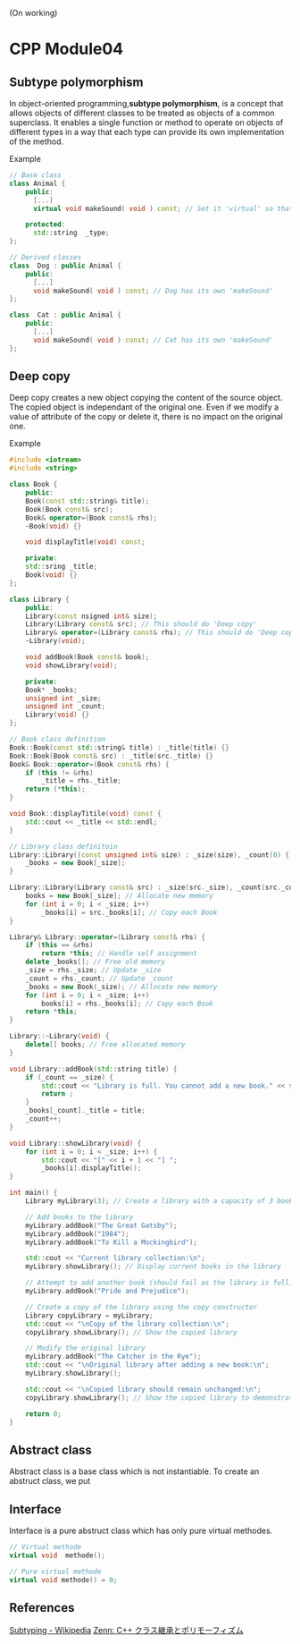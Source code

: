 (On working)
# CPP Module04

## Subtype polymorphism 
In object-oriented programming,__subtype polymorphism__, is a concept that allows objects of different classes to be treated as objects of a common superclass. It enables a single function or method to operate on objects of different types in a way that each type can provide its own implementation of the method.  
  
Example
```cpp
// Base class
class Animal {
    public:
      [...]
      virtual void makeSound( void ) const; // Set it 'virtual' so that dirived classes can override the function.

    protected:
      std::string  _type;
};

// Derived classes
class  Dog : public Animal {
    public:
      [...]
      void makeSound( void ) const; // Dog has its own 'makeSound'
};

class  Cat : public Animal {
    public:
      [...]
      void makeSound( void ) const; // Cat has its own 'makeSound'
};
```

## Deep copy
Deep copy creates a new object copying the content of the source object.  
The copied object is independant of the original one. Even if we modify a value of attribute of the copy or delete it, there is no impact on the original one.  
  
Example
```cpp
#include <iotream>
#include <string>

class Book {
    public:
	Book(const std::string& title);
	Book(Book const& src);
	Book& operator=(Book const& rhs);
	~Book(void) {}

	void displayTitle(void) const;

    private:
	std::sring _title;
	Book(void) {}
};

class Library {
    public:
	Library(const nsigned int& size);
	Library(Library const& src); // This should do 'Deep copy'
	Library& operator=(Library const& rhs); // This should do 'Deep copy'
	~Library(void);

	void addBook(Book const& book);
	void showLibrary(void);

    private:
	Book* _books;
	unsigned int _size;
	unsigned int _count;
	Library(void) {}
};

// Book class definition
Book::Book(const std::string& title) : _title(title) {}
Book::Book(Book const& src) : _title(src._title) {}
Book& Book::operator=(Book const& rhs) {
	if (this != &rhs)
		_title = rhs._title;
	return (*this);
}

void Book::displayTitile(void) const {
	std::cout << _title << std::endl;
}

// Library class definitoin
Library::Library((const unsigned int& size) : _size(size), _count(0) {
	_books = new Book[_size];
}

Library::Library(Library const& src) : _size(src._size), _count(src._count) {
	books = new Book[_size]; // Allocate new memory
	for (int i = 0; i < _size; i++)
		_books[i] = src._books[i]; // Copy each Book
}

Library& Library::operator=(Library const& rhs) {
	if (this == &rhs)
		return *this; // Handle self assignment
	delete _books[]; // Free old memory
	_size = rhs._size; // Update _size
	_count = rhs._count; // Update _count
	_books = new Book(_size); // Allocate new memory
	for (int i = 0; i < _size; i++)
		books[i] = rhs._books[i]; // Copy each Book
	return *this;
}

Library::~Library(void) {
	delete[] books; // Free allocated memory
}

void Library::addBook(std::string title) {
	if (_count == _size) {
		std::cout << "Library is full. You cannot add a new book." << std::endl;
		return ;
	}
	_books[_count]._title = title;
	_count++;
}

void Library::showLibrary(void) {
	for (int i = 0; i < _size; i++) {
		std::cout << "[" << i + 1 << "] ";
		_books[i].displayTitle();
}

int main() {
    Library myLibrary(3); // Create a library with a capacity of 3 books

    // Add books to the library
    myLibrary.addBook("The Great Gatsby");
    myLibrary.addBook("1984");
    myLibrary.addBook("To Kill a Mockingbird");

    std::cout << "Current library collection:\n";
    myLibrary.showLibrary(); // Display current books in the library

    // Attempt to add another book (should fail as the library is full)
    myLibrary.addBook("Pride and Prejudice");

    // Create a copy of the library using the copy constructor
    Library copyLibrary = myLibrary;
    std::cout << "\nCopy of the library collection:\n";
    copyLibrary.showLibrary(); // Show the copied library

    // Modify the original library
    myLibrary.addBook("The Catcher in the Rye");
    std::cout << "\nOriginal library after adding a new book:\n";
    myLibrary.showLibrary();

    std::cout << "\nCopied library should remain unchanged:\n";
    copyLibrary.showLibrary(); // Show the copied library to demonstrate deep copy

    return 0;
}
```

## Abstract class
Abstract class is a base class which is not instantiable.
To create an abstruct class, we put 

## Interface
Interface is a pure abstruct class which has only pure virtual methodes.

```c++
// Virtual methode
virtual void  methode();

// Pure virtual methode
virtual void methode() = 0;
```

## References

[Subtyping - Wikipedia](https://en.wikipedia.org/wiki/Subtyping)
[Zenn: C++ クラス継承とポリモーフィズム](https://zenn.dev/rt3mis10/articles/2d9f5e8bcc06a7)
